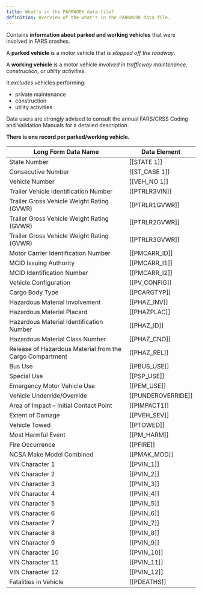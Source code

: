 ```yaml
---
title: What's in the PARKWORK data file?
definition: Overview of the what's in the PARKWORK data file.
---
```

Contains **information about parked and working vehicles** that were involved in FARS crashes. 

A **parked vehicle** is a motor vehicle that is *stopped off the roadway*. 

A **working vehicle** is a motor vehicle *involved in trafficway maintenance, construction, or utility activities*. 

It *excludes* vehicles performing:
- private maintenance
- construction
- utility activities

Data users are strongly advised to consult the annual FARS/CRSS Coding and Validation Manuals for a detailed description. 

**There is one record per parked/working vehicle.**

| Long Form Data Name                                      | Data Element       |
| -------------------------------------------------------- | ------------------ |
| State Number                                             | [[STATE 1]]          |
| Consecutive Number                                       | [[ST_CASE 1]]        |
| Vehicle Number                                           | [[VEH_NO 1]]         |
| Trailer Vehicle Identification Number                    | [[PTRLR3VIN]]      |
| Trailer Gross Vehicle Weight Rating (GVWR)               | [[PTRLR1GVWR]]     |
| Trailer Gross Vehicle Weight Rating (GVWR)               | [[PTRLR2GVWR]]     |
| Trailer Gross Vehicle Weight Rating (GVWR)               | [[PTRLR3GVWR]]     |
| Motor Carrier Identification Number                      | [[PMCARR_ID]]      |
| MCID Issuing Authority                                   | [[PMCARR_I1]]      |
| MCID Identification Number                               | [[PMCARR_I2]]      |
| Vehicle Configuration                                    | [[PV_CONFIG]]      |
| Cargo Body Type                                          | [[PCARGTYP]]       |
| Hazardous Material Involvement                           | [[PHAZ_INV]]       |
| Hazardous Material Placard                               | [[PHAZPLAC]]       |
| Hazardous Material Identification Number                 | [[PHAZ_ID]]        |
| Hazardous Material Class Number                          | [[PHAZ_CNO]]       |
| Release of Hazardous Material from the Cargo Compartment | [[PHAZ_REL]]       |
| Bus Use                                                  | [[PBUS_USE]]       |
| Special Use                                              | [[PSP_USE]]        |
| Emergency Motor Vehicle Use                              | [[PEM_USE]]        |
| Vehicle Underride/Override                               | [[PUNDEROVERRIDE]] |
| Area of Impact – Initial Contact Point                   | [[PIMPACT1]]       |
| Extent of Damage                                         | [[PVEH_SEV]]       |
| Vehicle Towed                                            | [[PTOWED]]         |
| Most Harmful Event                                       | [[PM_HARM]]        |
| Fire Occurrence                                          | [[PFIRE]]          |
| NCSA Make Model Combined                                 | [[PMAK_MOD]]       |
| VIN Character 1                                          | [[PVIN_1]]         |
| VIN Character 2                                          | [[PVIN_2]]         |
| VIN Character 3                                          | [[PVIN_3]]         |
| VIN Character 4                                          | [[PVIN_4]]         |
| VIN Character 5                                          | [[PVIN_5]]         |
| VIN Character 6                                          | [[PVIN_6]]         |
| VIN Character 7                                          | [[PVIN_7]]         |
| VIN Character 8                                          | [[PVIN_8]]         |
| VIN Character 9                                          | [[PVIN_9]]         |
| VIN Character 10                                         | [[PVIN_10]]        |
| VIN Character 11                                         | [[PVIN_11]]        |
| VIN Character 12                                         | [[PVIN_12]]        |
| Fatalities in Vehicle                                    | [[PDEATHS]]        |
